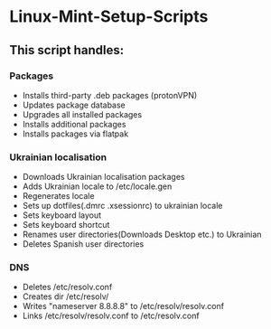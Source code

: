 # Linux-Mint-Setup-Scripts
## This script handles:
### Packages
- Installs third-party .deb packages (protonVPN)
- Updates package database
- Upgrades all installed packages
- Installs additional packages
- Installs packages via flatpak

### Ukrainian localisation
- Downloads Ukrainian localisation packages
- Adds Ukrainian locale to /etc/locale.gen
- Regenerates locale
- Sets up dotfiles(.dmrc .xsessionrc) to ukrainian locale
- Sets keyboard layout
- Sets keyboard shortcut
- Renames user directories(Downloads Desktop etc.) to Ukrainian
- Deletes Spanish user directories

### DNS
- Deletes /etc/resolv.conf
- Creates dir /etc/resolv/
- Writes "nameserver 8.8.8.8" to /etc/resolv/resolv.conf
- Links /etc/resolv/resolv.conf to /etc/resolv.conf
